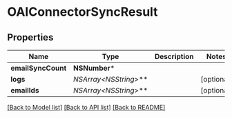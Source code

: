 # OAIConnectorSyncResult

## Properties
Name | Type | Description | Notes
------------ | ------------- | ------------- | -------------
**emailSyncCount** | **NSNumber*** |  | 
**logs** | **NSArray&lt;NSString*&gt;*** |  | [optional] 
**emailIds** | **NSArray&lt;NSString*&gt;*** |  | [optional] 

[[Back to Model list]](../README#documentation-for-models) [[Back to API list]](../README#documentation-for-api-endpoints) [[Back to README]](../README)



